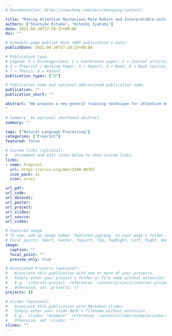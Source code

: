 ```yaml
---
# Documentation: https://wowchemy.com/docs/managing-content/

title: "Making Attention Mechanisms More Robust and Interpretable with Virtual Adversarial Training for Semi-Supervised Text Classification"
authors: ["Shunsuke Kitada", "Hitoshi Iyatomi"]
date: 2021-04-20T17:28:27+09:00
doi: ""

# Schedule page publish date (NOT publication's date).
publishDate: 2021-04-20T17:28:27+09:00

# Publication type.
# Legend: 0 = Uncategorized; 1 = Conference paper; 2 = Journal article;
# 3 = Preprint / Working Paper; 4 = Report; 5 = Book; 6 = Book section;
# 7 = Thesis; 8 = Patent
publication_types: ["3"]

# Publication name and optional abbreviated publication name.
publication: ""
publication_short: ""

abstract: "We propose a new general training technique for attention mechanisms based on virtual adversarial training (VAT). VAT can compute adversarial perturbations from unlabeled data in a semi-supervised setting for the attention mechanisms that have been reported in previous studies to be vulnerable to perturbations. Empirical experiments reveal that our technique (1) provides significantly better prediction performance compared to not only conventional adversarial training-based techniques but also VAT-based techniques in a semi-supervised setting, (2) demonstrates a stronger correlation with the word importance and better agreement with evidence provided by humans, and (3) gains in performance with increasing amounts of unlabeled data.
"

# Summary. An optional shortened abstract.
summary: ""

tags: ["Natural Language Processing"]
categories: ["Preprint"]
featured: false

# Custom links (optional).
#   Uncomment and edit lines below to show custom links.
links:
- name: Preprint
  url: https://arxiv.org/abs/2104.08763
  icon_pack: ai
  icon: arxiv

url_pdf:
url_code:
url_dataset:
url_poster:
url_project:
url_slides:
url_source:
url_video:

# Featured image
# To use, add an image named `featured.jpg/png` to your page's folder. 
# Focal points: Smart, Center, TopLeft, Top, TopRight, Left, Right, BottomLeft, Bottom, BottomRight.
image:
  caption: ""
  focal_point: ""
  preview_only: true

# Associated Projects (optional).
#   Associate this publication with one or more of your projects.
#   Simply enter your project's folder or file name without extension.
#   E.g. `internal-project` references `content/project/internal-project/index.md`.
#   Otherwise, set `projects: []`.
projects: []

# Slides (optional).
#   Associate this publication with Markdown slides.
#   Simply enter your slide deck's filename without extension.
#   E.g. `slides: "example"` references `content/slides/example/index.md`.
#   Otherwise, set `slides: ""`.
slides: ""
---
```

